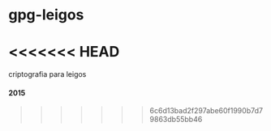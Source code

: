 # gpg-leigos
<<<<<<< HEAD
=======
criptografia para leigos

#### 2015
>>>>>>> 6c6d13bad2f297abe60f1990b7d79863db55bb46
